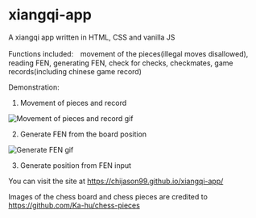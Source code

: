 # xiangqi-app
A xiangqi app written in HTML, CSS and vanilla JS

Functions included:　movement of the pieces(illegal moves disallowed), reading FEN, generating FEN, check for checks, checkmates, game records(including chinese game record)

Demonstration:
1. Movement of pieces and record


![Movement of pieces and record gif](https://upload.cc/i1/2023/03/02/oz1AHs.gif)


2. Generate FEN from the board position

![Generate FEN gif](https://upload.cc/i1/2023/03/02/DFZCbL.gif)

3. Generate position from FEN input


You can visit the site at https://chijason99.github.io/xiangqi-app/ 

Images of the chess board and chess pieces are credited to https://github.com/Ka-hu/chess-pieces 

